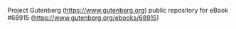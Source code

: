 Project Gutenberg (https://www.gutenberg.org) public repository for eBook #68915 (https://www.gutenberg.org/ebooks/68915)
